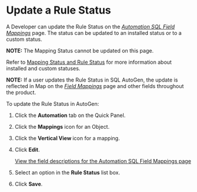 # Update a Rule Status

A Developer can update the Rule Status on the
<span style="font-style: italic;">[Automation SQL Field
Mappings](../Page_Desc/Automation_SQL_Field_Mappings_H.htm)</span> page.
The status can be updated to an installed status or to a custom status.

<span style="font-weight: bold;">NOTE:</span> The Mapping Status cannot
be updated on this page.

Refer to [Mapping Status and Rule
Status](../../Map/Use_Cases/Mapping_Status_and_Rule_Status.htm) for more
information about installed and custom statuses.

<span style="font-weight: bold;">NOTE:</span> If a user updates the Rule
Status in SQL AutoGen, the update is reflected in Map on the
<span style="font-style: italic;">[Field
Mappings](../../Map/Page_Desc/Field_Mappings_H.htm)</span> page and
other fields throughout the product.

To update the Rule Status in AutoGen:

1.  Click the **Automation** tab on the Quick Panel.

2.  Click the <span style="font-weight: bold;">Mappings</span> icon for
    an Object.

3.  Click the <span style="font-weight: bold;">Vertical View </span>icon
    for a mapping.

4.  Click <span style="font-weight: bold;">Edit</span>.
    
    [View the field descriptions for the Automation SQL Field Mappings
    page](../Page_Desc/Automation_SQL_Field_Mappings_H.htm)

5.  Select an option in the
    <span style="font-weight: bold;"><span id="Rule Status" class="popUpLink">Rule
    Status</span></span> list box.

6.  Click <span style="font-weight: bold;">Save</span>.
